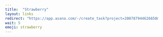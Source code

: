 ```yaml
---
title:  "Strawberry"
layout: links
redirect: "https://app.asana.com/-/create_task?project=200787944626650&name=strawberry&description=Added%20from%20shortlink"
wait: 5
emoji: strawberry
---
```



